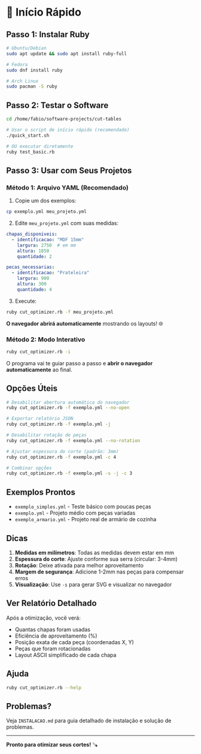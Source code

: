 # 🚀 Início Rápido

## Passo 1: Instalar Ruby

```bash
# Ubuntu/Debian
sudo apt update && sudo apt install ruby-full

# Fedora
sudo dnf install ruby

# Arch Linux
sudo pacman -S ruby
```

## Passo 2: Testar o Software

```bash
cd /home/fabio/software-projects/cut-tables

# Usar o script de início rápido (recomendado)
./quick_start.sh

# OU executar diretamente
ruby test_basic.rb
```

## Passo 3: Usar com Seus Projetos

### Método 1: Arquivo YAML (Recomendado)

1. Copie um dos exemplos:
```bash
cp exemplo.yml meu_projeto.yml
```

2. Edite `meu_projeto.yml` com suas medidas:
```yaml
chapas_disponiveis:
  - identificacao: "MDF 15mm"
    largura: 2750  # em mm
    altura: 1850
    quantidade: 2

pecas_necessarias:
  - identificacao: "Prateleira"
    largura: 900
    altura: 300
    quantidade: 4
```

3. Execute:
```bash
ruby cut_optimizer.rb -f meu_projeto.yml
```

**O navegador abrirá automaticamente** mostrando os layouts! 🌐

### Método 2: Modo Interativo

```bash
ruby cut_optimizer.rb -i
```

O programa vai te guiar passo a passo e **abrir o navegador automaticamente** ao final.

## Opções Úteis

```bash
# Desabilitar abertura automática do navegador
ruby cut_optimizer.rb -f exemplo.yml --no-open

# Exportar relatório JSON
ruby cut_optimizer.rb -f exemplo.yml -j

# Desabilitar rotação de peças
ruby cut_optimizer.rb -f exemplo.yml --no-rotation

# Ajustar espessura do corte (padrão: 3mm)
ruby cut_optimizer.rb -f exemplo.yml -c 4

# Combinar opções
ruby cut_optimizer.rb -f exemplo.yml -s -j -c 3
```

## Exemplos Prontos

- `exemplo_simples.yml` - Teste básico com poucas peças
- `exemplo.yml` - Projeto médio com peças variadas
- `exemplo_armario.yml` - Projeto real de armário de cozinha

## Dicas

1. **Medidas em milímetros**: Todas as medidas devem estar em mm
2. **Espessura do corte**: Ajuste conforme sua serra (circular: 3-4mm)
3. **Rotação**: Deixe ativada para melhor aproveitamento
4. **Margem de segurança**: Adicione 1-2mm nas peças para compensar erros
5. **Visualização**: Use `-s` para gerar SVG e visualizar no navegador

## Ver Relatório Detalhado

Após a otimização, você verá:
- Quantas chapas foram usadas
- Eficiência de aproveitamento (%)
- Posição exata de cada peça (coordenadas X, Y)
- Peças que foram rotacionadas
- Layout ASCII simplificado de cada chapa

## Ajuda

```bash
ruby cut_optimizer.rb --help
```

## Problemas?

Veja `INSTALACAO.md` para guia detalhado de instalação e solução de problemas.

---

**Pronto para otimizar seus cortes!** 🪚


